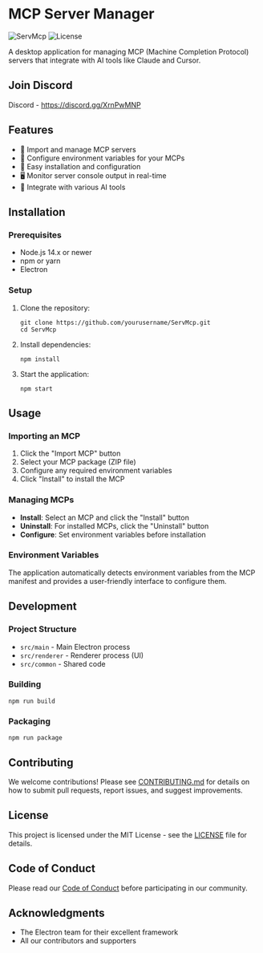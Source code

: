 # MCP Server Manager

![ServMcp](https://img.shields.io/badge/MCP-Server%20Manager-blue)
![License](https://img.shields.io/badge/license-MIT-green)

A desktop application for managing MCP (Machine Completion Protocol) servers that integrate with AI tools like Claude and Cursor.

## Join Discord
Discord - https://discord.gg/XrnPwMNP

## Features

- 🚀 Import and manage MCP servers
- 🔧 Configure environment variables for your MCPs
- 🔌 Easy installation and configuration
- 🖥️ Monitor server console output in real-time
- 🧠 Integrate with various AI tools

## Installation

### Prerequisites

- Node.js 14.x or newer
- npm or yarn
- Electron

### Setup

1. Clone the repository:
   ```
   git clone https://github.com/yourusername/ServMcp.git
   cd ServMcp
   ```

2. Install dependencies:
   ```
   npm install
   ```

3. Start the application:
   ```
   npm start
   ```

## Usage

### Importing an MCP

1. Click the "Import MCP" button
2. Select your MCP package (ZIP file)
3. Configure any required environment variables
4. Click "Install" to install the MCP

### Managing MCPs

- **Install**: Select an MCP and click the "Install" button
- **Uninstall**: For installed MCPs, click the "Uninstall" button
- **Configure**: Set environment variables before installation

### Environment Variables

The application automatically detects environment variables from the MCP manifest and provides a user-friendly interface to configure them.

## Development

### Project Structure

- `src/main` - Main Electron process
- `src/renderer` - Renderer process (UI)
- `src/common` - Shared code

### Building

```
npm run build
```

### Packaging

```
npm run package
```

## Contributing

We welcome contributions! Please see [CONTRIBUTING.md](CONTRIBUTING.md) for details on how to submit pull requests, report issues, and suggest improvements.

## License

This project is licensed under the MIT License - see the [LICENSE](LICENSE) file for details.

## Code of Conduct

Please read our [Code of Conduct](CODE_OF_CONDUCT.md) before participating in our community.

## Acknowledgments

- The Electron team for their excellent framework
- All our contributors and supporters 
